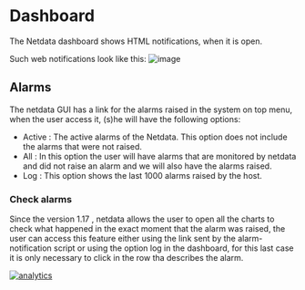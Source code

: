 # Dashboard

The Netdata dashboard shows HTML notifications, when it is open.

Such web notifications look like this:
![image](https://cloud.githubusercontent.com/assets/2662304/18407279/82bac6a6-7714-11e6-847e-c2e84eeacbfb.png)

## Alarms

The netdata GUI has a link for the alarms raised in the system on top menu, when the user access it, (s)he will have the following options:

- Active : The active alarms of the Netdata. This option does not include the alarms that were not raised.
- All : In this option the user will have alarms that are monitored by netdata and did not raise an alarm and we will also have the alarms raised.
- Log : This option shows the last 1000 alarms raised by the host.

### Check alarms

Since the version 1.17 , netdata allows the user to open all the charts to check what happened in the exact moment that the alarm was raised, the user can access this feature either using the link sent by the alarm-notification script or using the option log in the dashboard, for this last case it is only necessary to click in the row tha describes the alarm.

[![analytics](https://www.google-analytics.com/collect?v=1&aip=1&t=pageview&_s=1&ds=github&dr=https%3A%2F%2Fgithub.com%2Fnetdata%2Fnetdata&dl=https%3A%2F%2Fmy-netdata.io%2Fgithub%2Fhealth%2Fnotifications%2Fweb%2FREADME&_u=MAC~&cid=5792dfd7-8dc4-476b-af31-da2fdb9f93d2&tid=UA-64295674-3)]()
